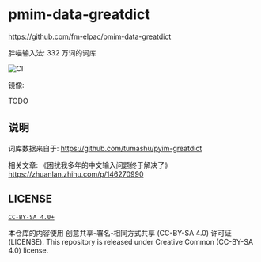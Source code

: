 # pmim-data-greatdict

<https://github.com/fm-elpac/pmim-data-greatdict>

胖喵输入法: 332 万词的词库

![CI](https://github.com/fm-elpac/pmim-data-greatdict/actions/workflows/ci.yml/badge.svg)

镜像:

TODO

## 说明

词库数据来自于: <https://github.com/tumashu/pyim-greatdict>

相关文章: 《困扰我多年的中文输入问题终于解决了》
<https://zhuanlan.zhihu.com/p/146270990>

## LICENSE

[`CC-BY-SA 4.0+`](https://creativecommons.org/licenses/by-sa/4.0/)

本仓库的内容使用 创意共享-署名-相同方式共享 (CC-BY-SA 4.0) 许可证 (LICENSE).
This repository is released under Creative Common (CC-BY-SA 4.0) license.
